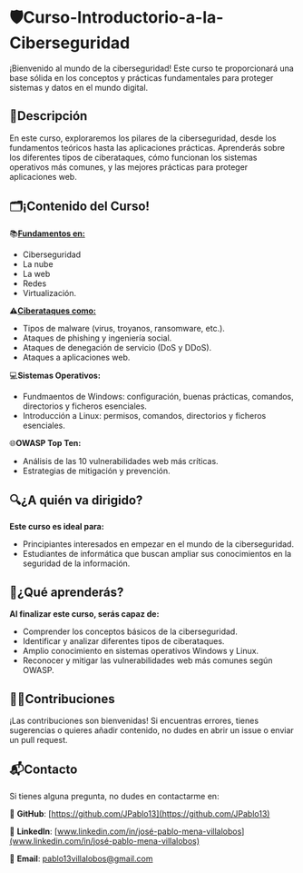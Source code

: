 # 🛡️Curso-Introductorio-a-la-Ciberseguridad
¡Bienvenido al mundo de la ciberseguridad! Este curso te proporcionará una base sólida en los conceptos y prácticas fundamentales para proteger sistemas y datos en el mundo digital.

## 📄Descripción
En este curso, exploraremos los pilares de la ciberseguridad, desde los fundamentos teóricos hasta las aplicaciones prácticas. Aprenderás sobre los diferentes tipos de ciberataques, cómo funcionan los sistemas operativos más comunes, y las mejores prácticas para proteger aplicaciones web.

## 🗂️¡Contenido del Curso!
📚[**Fundamentos en:**](https://github.com/JPablo13/Curso-Introductorio-a-la-Ciberseguridad/tree/main/1.%20Fundamentos)
-  Ciberseguridad
-  La nube
-  La web
-  Redes
-  Virtualización.

⚠[**Ciberataques como:**](https://github.com/JPablo13/Curso-Introductorio-a-la-Ciberseguridad/tree/main/2.%20Ciberataques)
- Tipos de malware (virus, troyanos, ransomware, etc.).
- Ataques de phishing y ingeniería social.
- Ataques de denegación de servicio (DoS y DDoS).
- Ataques a aplicaciones web.

💻**Sistemas Operativos:**
- Fundmaentos de Windows: configuración, buenas prácticas, comandos, directorios y ficheros esenciales.
- Introducción a Linux: permisos, comandos, directorios y ficheros esenciales.

🌐**OWASP Top Ten:**
- Análisis de las 10 vulnerabilidades web más críticas.
- Estrategias de mitigación y prevención.

## 🔍¿A quién va dirigido?
**Este curso es ideal para:**
- Principiantes interesados en empezar en el mundo de la ciberseguridad.
- Estudiantes de informática que buscan ampliar sus conocimientos en la seguridad de la información.

## 🧠¿Qué aprenderás?
**Al finalizar este curso, serás capaz de:**
- Comprender los conceptos básicos de la ciberseguridad.
- Identificar y analizar diferentes tipos de ciberataques.
- Amplio conocimiento en sistemas operativos Windows y Linux.
- Reconocer y mitigar las vulnerabilidades web más comunes según OWASP.

## 🧑‍💻Contribuciones
¡Las contribuciones son bienvenidas! Si encuentras errores, tienes sugerencias o quieres añadir contenido, no dudes en abrir un issue o enviar un pull request.

## 📬Contacto
Si tienes alguna pregunta, no dudes en contactarme en:

🔗 **GitHub**: [https://github.com/JPablo13](https://github.com/JPablo13)

💼 **LinkedIn**: [www.linkedin.com/in/josé-pablo-mena-villalobos](www.linkedin.com/in/josé-pablo-mena-villalobos)

📧 **Email**: pablo13villalobos@gmail.com


